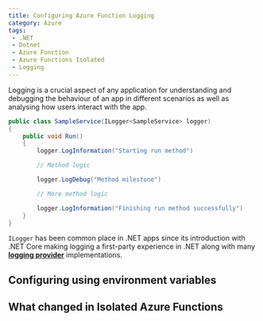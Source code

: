 ```yaml
---
title: Configuring Azure Function Logging
category: Azure
tags:
 - .NET
 - Dotnet
 - Azure Function
 - Azure Functions Isolated
 - Logging
---
```


Logging is a crucial aspect of any application for understanding and debugging the behaviour of an app in different scenarios as well as analysing how users interact with the app.

``` cs
public class SampleService(ILogger<SampleService> logger)
{
    public void Run()
    {
        logger.LogInformation("Starting run method")

        // Method logic

        logger.LogDebug("Method milestone")

        // More method logic

        logger.LogInformation("Finishing run method successfully")
    }
}
```

`ILogger` has been common place in .NET apps since its introduction with .NET Core making logging a first-party experience in .NET along with many **[logging provider](https://learn.microsoft.com/en-us/dotnet/core/extensions/logging-providers#third-party-logging-providers)** implementations.

## Configuring using environment variables

## What changed in Isolated Azure Functions
